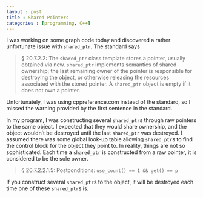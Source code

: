 ```yaml
---
layout : post
title : Shared Pointers
categories : [programming, C++]
---
```


I was working on some graph code today and discovered a rather unfortunate issue with `shared_ptr`.
The standard says

> § 20.7.2.2: The `shared_ptr` class template stores a pointer, usually obtained via new. `shared_ptr` implements semantics
>   of shared ownership; the last remaining owner of the pointer is responsible for destroying the object, or
>   otherwise releasing the resources associated with the stored pointer. A `shared_ptr` object is empty if it does
>   not own a pointer.

Unfortunately, I was using cppreference.com instead of the standard, so I missed the warning provided by the first sentence in the standard.

In my program, I was constructing several `shared_ptr`s through raw pointers to the same object. I expected that they would share ownership, and the object wouldn’t be destroyed until the last `shared_ptr` was destroyed. I assumed there was some global look-up table allowing `shared_ptr`s to find the control block for the object they point to. In reality, things are not so sophisticated. Each time a `shared_ptr` is constructed from a raw pointer, it is considered to be the sole owner.

> § 20.7.2.2.1.5: Postconditions: `use_count() == 1 && get() == p`

If you construct several `shared_ptr`s to the object, it will be destroyed each time one of these `shared_ptr`s is.
